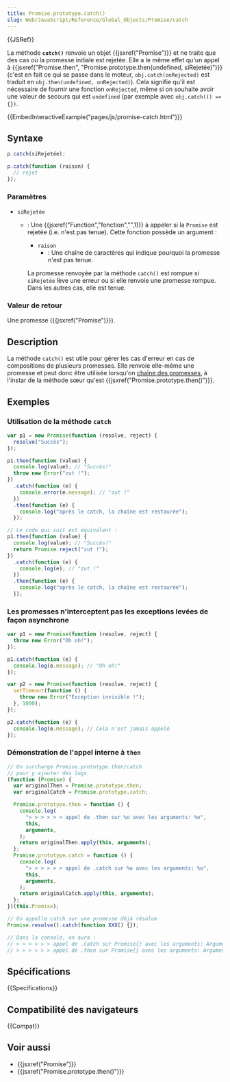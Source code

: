 ```yaml
---
title: Promise.prototype.catch()
slug: Web/JavaScript/Reference/Global_Objects/Promise/catch
---
```


{{JSRef}}

La méthode **`catch()`** renvoie un objet {{jsxref("Promise")}} et ne traite que des cas où la promesse initiale est rejetée. Elle a le même effet qu'un appel à {{jsxref("Promise.then", "Promise.prototype.then(undefined, siRejetée)")}} (c'est en fait ce qui se passe dans le moteur, `obj.catch(onRejected)` est traduit en `obj.then(undefined, onRejected)`). Cela signifie qu'il est nécessaire de fournir une fonction `onRejected`, même si on souhaite avoir une valeur de secours qui est `undefined` (par exemple avec `obj.catch(() => {})`.

{{EmbedInteractiveExample("pages/js/promise-catch.html")}}

## Syntaxe

```js
p.catch(siRejetée);

p.catch(function (raison) {
  // rejet
});
```

### Paramètres

- `siRejetée`

  - : Une {{jsxref("Function","fonction","",1)}} à appeler si la `Promise` est rejetée (i.e. n'est pas tenue). Cette fonction possède un argument :

    - `raison`
      - : Une chaîne de caractères qui indique pourquoi la promesse n'est pas tenue.

    La promesse renvoyée par la méthode `catch()` est rompue si `siRejetée` lève une erreur ou si elle renvoie une promesse rompue. Dans les autres cas, elle est tenue.

### Valeur de retour

Une promesse ({{jsxref("Promise")}}).

## Description

La méthode `catch()` est utile pour gérer les cas d'erreur en cas de compositions de plusieurs promesses. Elle renvoie elle-même une promesse et peut donc être utilisée lorsqu'on [chaîne des promesses](/fr/docs/Web/JavaScript/Guide/Utiliser_les_promesses#Chaînage_après_un_catch), à l'instar de la méthode sœur qu'est {{jsxref("Promise.prototype.then()")}}.

## Exemples

### Utilisation de la méthode `catch`

```js
var p1 = new Promise(function (resolve, reject) {
  resolve("Succès");
});

p1.then(function (value) {
  console.log(value); // "Succès!"
  throw new Error("zut !");
})
  .catch(function (e) {
    console.error(e.message); // "zut !"
  })
  .then(function (e) {
    console.log("après le catch, la chaîne est restaurée");
  });

// Le code qui suit est équivalent :
p1.then(function (value) {
  console.log(value); // "Succès!"
  return Promise.reject("zut !");
})
  .catch(function (e) {
    console.log(e); // "zut !"
  })
  .then(function (e) {
    console.log("après le catch, la chaîne est restaurée");
  });
```

### Les promesses n'interceptent pas les exceptions levées de façon asynchrone

```js
var p1 = new Promise(function (resolve, reject) {
  throw new Error("Oh oh!");
});

p1.catch(function (e) {
  console.log(e.message); // "Oh oh!"
});

var p2 = new Promise(function (resolve, reject) {
  setTimeout(function () {
    throw new Error("Exception invisible !");
  }, 1000);
});

p2.catch(function (e) {
  console.log(e.message); // Cela n'est jamais appelé
});
```

### Démonstration de l'appel interne à `then`

```js
// On surcharge Promise.prototype.then/catch
// pour y ajouter des logs
(function (Promise) {
  var originalThen = Promise.prototype.then;
  var originalCatch = Promise.prototype.catch;

  Promise.prototype.then = function () {
    console.log(
      "> > > > > > appel de .then sur %o avec les arguments: %o",
      this,
      arguments,
    );
    return originalThen.apply(this, arguments);
  };
  Promise.prototype.catch = function () {
    console.log(
      "> > > > > > appel de .catch sur %o avec les arguments: %o",
      this,
      arguments,
    );
    return originalCatch.apply(this, arguments);
  };
})(this.Promise);

// On appelle catch sur une promesse déjà résolue
Promise.resolve().catch(function XXX() {});

// Dans la console, on aura :
// > > > > > > appel de .catch sur Promise{} avec les arguments: Arguments{1} [0: function XXX()]
// > > > > > > appel de .then sur Promise{} avec les arguments: Arguments{2} [0: undefined, 1: function XXX()]
```

## Spécifications

{{Specifications}}

## Compatibilité des navigateurs

{{Compat}}

## Voir aussi

- {{jsxref("Promise")}}
- {{jsxref("Promise.prototype.then()")}}
